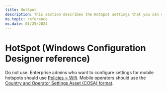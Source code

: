 ```yaml
---
title: HotSpot
description: This section describes the HotSpot settings that you can configure in provisioning packages for Windows 10 using Windows Configuration Designer.
ms.topic: reference
ms.date: 01/25/2024
---
```


# HotSpot (Windows Configuration Designer reference)

Do not use. Enterprise admins who want to configure settings for mobile hotspots should use [Policies > Wifi](wcd-policies.md#wifi). Mobile operators should use the [Country and Operator Settings Asset (COSA) format](/windows-hardware/drivers/mobilebroadband/cosa-overview).
